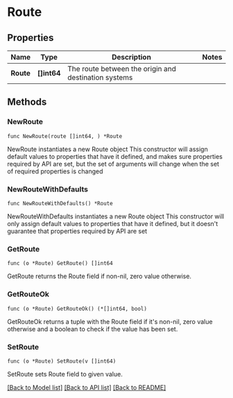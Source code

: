 # Route

## Properties

Name | Type | Description | Notes
------------ | ------------- | ------------- | -------------
**Route** | **[]int64** | The route between the origin and destination systems | 

## Methods

### NewRoute

`func NewRoute(route []int64, ) *Route`

NewRoute instantiates a new Route object
This constructor will assign default values to properties that have it defined,
and makes sure properties required by API are set, but the set of arguments
will change when the set of required properties is changed

### NewRouteWithDefaults

`func NewRouteWithDefaults() *Route`

NewRouteWithDefaults instantiates a new Route object
This constructor will only assign default values to properties that have it defined,
but it doesn't guarantee that properties required by API are set

### GetRoute

`func (o *Route) GetRoute() []int64`

GetRoute returns the Route field if non-nil, zero value otherwise.

### GetRouteOk

`func (o *Route) GetRouteOk() (*[]int64, bool)`

GetRouteOk returns a tuple with the Route field if it's non-nil, zero value otherwise
and a boolean to check if the value has been set.

### SetRoute

`func (o *Route) SetRoute(v []int64)`

SetRoute sets Route field to given value.



[[Back to Model list]](../README.md#documentation-for-models) [[Back to API list]](../README.md#documentation-for-api-endpoints) [[Back to README]](../README.md)


